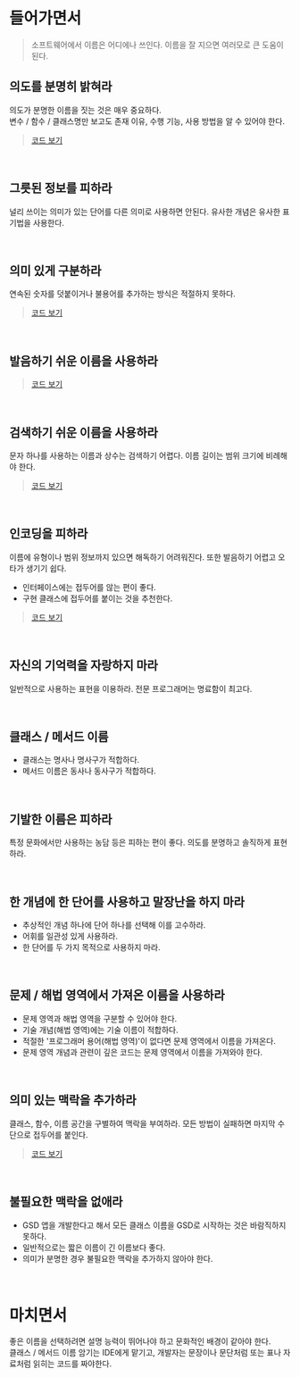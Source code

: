 # 들어가면서
> 소프트웨어에서 이름은 어디에나 쓰인다. 이름을 잘 지으면 여러모로 큰 도움이 된다.

## 의도를 분명히 밝혀라
의도가 분명한 이름을 짓는 것은 매우 중요하다. <br>
변수 / 함수 / 클래스명만 보고도 존재 이유, 수행 기능, 사용 방법을 알 수 있어야 한다.

> [코드 보기](https://github.com/dev-msj/Clean-Code/blob/main/seungjun-moon/sample_code/chapter2/ex1.py)

<br>

## 그릇된 정보를 피하라
널리 쓰이는 의미가 있는 단어를 다른 의미로 사용하면 안된다. 유사한 개념은 유사한 표기법을 사용한다.

<br>

## 의미 있게 구분하라
연속된 숫자를 덧붙이거나 불용어를 추가하는 방식은 적절하지 못하다.

> [코드 보기](https://github.com/dev-msj/Clean-Code/blob/main/seungjun-moon/sample_code/chapter2/ex2.py)
    
<br>

## 발음하기 쉬운 이름을 사용하라
> [코드 보기](https://github.com/dev-msj/Clean-Code/blob/main/seungjun-moon/sample_code/chapter2/ex3.py)
    
<br>

## 검색하기 쉬운 이름을 사용하라
문자 하나를 사용하는 이름과 상수는 검색하기 어렵다. 이름 길이는 범위 크기에 비례해야 한다.
    
> [코드 보기](https://github.com/dev-msj/Clean-Code/blob/main/seungjun-moon/sample_code/chapter2/ex4.py)

<br>

## 인코딩을 피하라
이름에 유형이나 범위 정보까지 있으면 해독하기 어려워진다. 또한 발음하기 어렵고 오타가 생기기 쉽다.
* 인터페이스에는 접두어를 않는 편이 좋다.
* 구현 클래스에 접두어를 붙이는 것을 추천한다.

> [코드 보기](https://github.com/dev-msj/Clean-Code/blob/main/seungjun-moon/sample_code/chapter2/ex5.py)

<br>

## 자신의 기억력을 자랑하지 마라
일반적으로 사용하는 표현을 이용하라. 전문 프로그래머는 명료함이 최고다.

<br>

## 클래스 / 메서드 이름
* 클래스는 명사나 명사구가 적합하다.
* 메서드 이름은 동사나 동사구가 적합하다.

<br>

## 기발한 이름은 피하라
특정 문화에서만 사용하는 농담 등은 피하는 편이 좋다. 의도를 분명하고 솔직하게 표현하라.

<br>

## 한 개념에 한 단어를 사용하고 말장난을 하지 마라
* 추상적인 개념 하나에 단어 하나를 선택해 이를 고수하라.
* 어휘를 일관성 있게 사용하라.
* 한 단어를 두 가지 목적으로 사용하지 마라.

<br>

## 문제 / 해법 영역에서 가져온 이름을 사용하라
* 문제 영역과 해법 영역을 구분할 수 있어야 한다.
* 기술 개념(해법 영역)에는 기술 이름이 적합하다.
* 적절한 '프로그래머 용어(해법 영역)'이 없다면 문제 영역에서 이름을 가져온다.
* 문제 영역 개념과 관련이 깊은 코드는 문제 영역에서 이름을 가져와야 한다.

<br>

## 의미 있는 맥락을 추가하라
클래스, 함수, 이름 공간을 구별하여 맥락을 부여하라. 모든 방법이 실패하면 마지막 수단으로 접두어를 붙인다.

> [코드 보기](https://github.com/dev-msj/Clean-Code/blob/main/seungjun-moon/sample_code/chapter2/ex6.py)

<br>

## 불필요한 맥락을 없애라
* GSD 앱을 개발한다고 해서 모든 클래스 이름을 GSD로 시작하는 것은 바람직하지 못하다.
* 일반적으로는 짧은 이름이 긴 이름보다 좋다.
* 의미가 분명한 경우 불필요한 맥락을 추가하지 않아야 한다.

<br>

# 마치면서
좋은 이름을 선택하려면 설명 능력이 뛰어나야 하고 문화적인 배경이 같아야 한다. <br>
클래스 / 메서드 이름 암기는 IDE에게 맡기고, 개발자는 문장이나 문단처럼 또는 표나 자료처럼 읽히는 코드를 짜야한다.